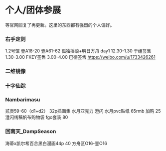 # 个人/团体参展

等官网回复了再更新。这里的东西都有强烈的个人偏好。

### 右手定则
1.2号馆 壹A18-20 壹A61-62
孤独摇滚+明日方舟
day1 12.30-1.30 于组签售 1.30-3.00 FKEY签售 3.00-4.00 巴德签售
https://weibo.com/u/1733426261

### 二维镜像

### 十字仙踪

### Nambarimasu
贰庚59-60（d1+d2）
32p插画集 水月亚克力 澄闪 水月pvc贴纸 65rmb
加购 25 澄闪线稿帆布购物袋
fgo套装 80

### 回南天_DampSeason
海蒂x凯尔希百合黑白漫画44p 40
方舟区O16-壹O16
